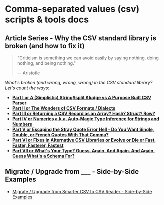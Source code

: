# Comma-separated values (csv) scripts & tools docs



## Article Series - Why the CSV standard library is broken (and how to fix it)

<!--  comment out introduction
        
### Introduction

<details>
  <summary>Show/Hide Text</summary>


Reminder:  Dear [James Edward Gray II](https://twitter.com/JEG2), We love you. We thank you for your code.
You're a genius. You're beautiful. [We stand on your shoulders. You're a giant.¹](https://en.wikipedia.org/wiki/Standing_on_the_shoulders_of_giants)
Please, please, please - these articles are NOT about you.
It's about the code and how to fix it.

>  I'm seeing from you is that we should not consider people's feelings when criticizing their work. [...]
>  Please take time to sit down [..] and offer an apology to the author of the CSV library.

[I Apologize - Sorry, Sorry, Sorry - Why the standard CSV library author deserves our hugs and thank yous and why new giants are wanted »](sorry-sorry-sorry.md)


---
¹: stand on someone's shoulders - to make discoveries, insights, or progress due to the discoveries or previous work of those who have come before.

</details>

-->


<!--
### Content
-->


> "Criticism is something we can avoid easily by saying nothing, doing nothing, and being nothing."
>
> --  Aristotle


_What's broken (and wrong, wrong, wrong) in the CSV standard library? Let's count the ways:_

- [**Part I or A (Simplistic) String#split Kludge vs A Purpose Built CSV Parser**](why-the-csv-stdlib-is-broken.md)
- [**Part II or The Wonders of CSV Formats / Dialects**](csv-formats.md)
- [**Part III or Returning a CSV Record as an Array? Hash? Struct? Row?**](csv-array-hash-struct.md)
- [**Part IV or Numerics a.k.a. Auto-Magic Type Inference for Strings and Numbers**](csv-numerics.md)
- [**Part V or Escaping the Stray Quote Error Hell - Do You Want Single, Double, or French Quotes With That Comma?**](csv-quotes.md)
- [**Part VI or Fixes in Alternative CSV Libraries or Evolve or Die or Fast, Faster, Fasterer, Fastest**](csv-libraries.md)
- [**Part VII or What's Your Type? Guess. Again. And Again. And Again. Guess What's a Schema For?**](csv-types.md)



<!--

> "He has a right to criticize, who has a heart to help."
>
> -- Abraham Lincoln


-->




## Migrate / Upgrade from ___  - Side-by-Side Examples

- [Migrate / Upgrade from Smarter CSV to CSV Reader - Side-by-Side Examples](smarter-csv.md)

